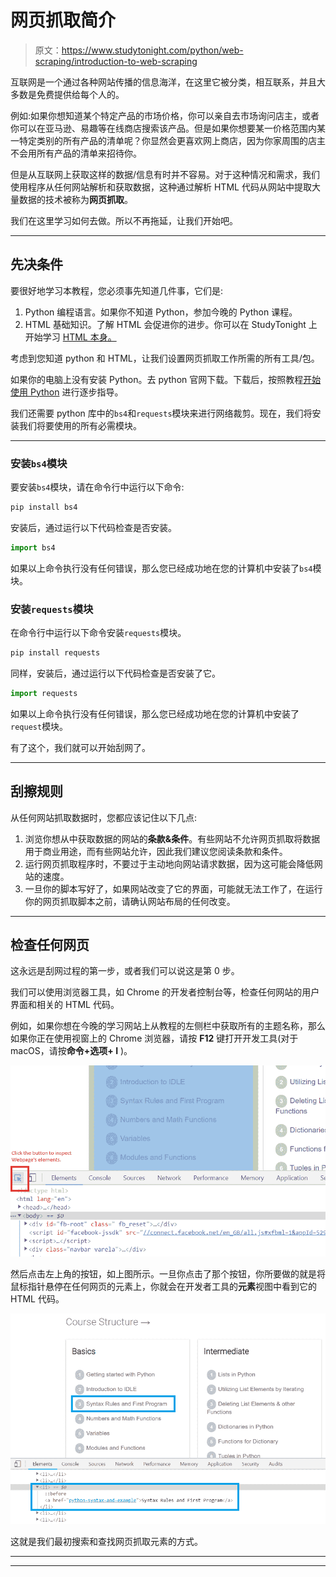 # 网页抓取简介

> 原文：<https://www.studytonight.com/python/web-scraping/introduction-to-web-scraping>

互联网是一个通过各种网站传播的信息海洋，在这里它被分类，相互联系，并且大多数是免费提供给每个人的。

例如:如果你想知道某个特定产品的市场价格，你可以亲自去市场询问店主，或者你可以在亚马逊、易趣等在线商店搜索该产品。但是如果你想要某一价格范围内某一特定类别的所有产品的清单呢？你显然会更喜欢网上商店，因为你家周围的店主不会用所有产品的清单来招待你。

但是从互联网上获取这样的数据/信息有时并不容易。对于这种情况和需求，我们使用程序从任何网站解析和获取数据，这种通过解析 HTML 代码从网站中提取大量数据的技术被称为**网页抓取**。

我们在这里学习如何去做。所以不再拖延，让我们开始吧。

* * *

## 先决条件

要很好地学习本教程，您必须事先知道几件事，它们是:

1.  Python 编程语言。如果你不知道 Python，参加今晚的 Python 课程。
2.  HTML 基础知识。了解 HTML 会促进你的进步。你可以在 StudyTonight 上开始学习 [HTML 本身。](https://www.studytonight.com/code/html/)

考虑到您知道 python 和 HTML，让我们设置网页抓取工作所需的所有工具/包。

如果你的电脑上没有安装 Python。去 python 官网下载。下载后，按照教程[开始使用 Python](/python/getting-started-with-python) 进行逐步指导。

我们还需要 python 库中的`bs4`和`requests`模块来进行网络裁剪。现在，我们将安装我们将要使用的所有必需模块。

* * *

### 安装`bs4`模块

要安装`bs4`模块，请在命令行中运行以下命令:

```py
pip install bs4
```

安装后，通过运行以下代码检查是否安装。

```py
import bs4
```

如果以上命令执行没有任何错误，那么您已经成功地在您的计算机中安装了`bs4`模块。

### 安装`requests`模块

在命令行中运行以下命令安装`requests`模块。

```py
pip install requests
```

同样，安装后，通过运行以下代码检查是否安装了它。

```py
import requests
```

如果以上命令执行没有任何错误，那么您已经成功地在您的计算机中安装了`request`模块。

有了这个，我们就可以开始刮网了。

* * *

## 刮擦规则

从任何网站抓取数据时，您都应该记住以下几点:

1.  浏览你想从中获取数据的网站的**条款&条件**。有些网站不允许网页抓取将数据用于商业用途，而有些网站允许，因此我们建议您阅读条款和条件。
2.  运行网页抓取程序时，不要过于主动地向网站请求数据，因为这可能会降低网站的速度。
3.  一旦你的脚本写好了，如果网站改变了它的界面，可能就无法工作了，在运行你的网页抓取脚本之前，请确认网站布局的任何改变。

* * *

## 检查任何网页

这永远是刮网过程的第一步，或者我们可以说这是第 0 步。

我们可以使用浏览器工具，如 Chrome 的开发者控制台等，检查任何网站的用户界面和相关的 HTML 代码。

例如，如果你想在今晚的学习网站上从教程的左侧栏中获取所有的主题名称，那么如果你正在使用视窗上的 Chrome 浏览器，请按 **F12** 键打开开发工具(对于 macOS，请按**命令+选项+ I** )。

![Inspect element for web scraping](img/fdbf8ce70b19ef6ab4f80f83e09736bc.png)

然后点击左上角的按钮，如上图所示。一旦你点击了那个按钮，你所要做的就是将鼠标指针悬停在任何网页的元素上，你就会在开发者工具的**元素**视图中看到它的 HTML 代码。

![Inspect element for web scraping](img/9119cbff8e30ca23c15b9d2eb9cfd395.png)

这就是我们最初搜索和查找网页抓取元素的方式。

* * *

* * *